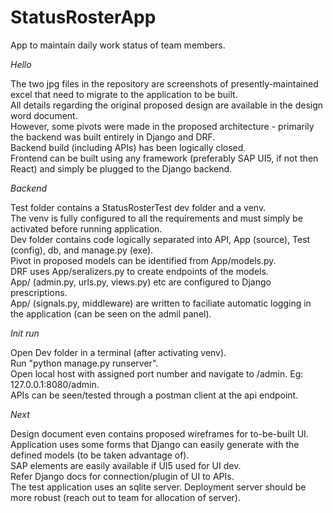 # StatusRosterApp
App to maintain daily work status of team members.

*Hello*

The two jpg files in the repository are screenshots of presently-maintained excel that need to migrate to the application to be built.  
All details regarding the original proposed design are available in the design word document.  
However, some pivots were made in the proposed architecture - primarily the backend was built entirely in Django and DRF.  
Backend build (including APIs) has been logically closed.  
Frontend can be built using any framework (preferably SAP UI5, if not then React) and simply be plugged to the Django backend.  

*Backend*

Test folder contains a StatusRosterTest dev folder and a venv.  
The venv is fully configured to all the requirements and must simply be activated before running application.   
Dev folder contains code logically separated into API, App (source), Test (config), db, and manage.py (exe).  
Pivot in proposed models can be identified from App/models.py.  
DRF uses App/seralizers.py to create endpoints of the models.  
App/ (admin.py, urls.py, views.py) etc are configured to Django prescriptions.  
App/ (signals.py, middleware) are written to faciliate automatic logging in the application (can be seen on the admil panel).  

*Init run*

Open Dev folder in a terminal (after activating venv).  
Run "python manage.py runserver".  
Open local host with assigned port number and navigate to /admin. Eg: 127.0.0.1:8080/admin.  
APIs can be seen/tested through a postman client at the api endpoint.  

*Next*

Design document even contains proposed wireframes for to-be-built UI.  
Application uses some forms that Django can easily generate with the defined models (to be taken advantage of).  
SAP elements are easily available if UI5 used for UI dev.  
Refer Django docs for connection/plugin of UI to APIs.     
The test application uses an sqlite server. Deployment server should be more robust (reach out to team for allocation of server).  
